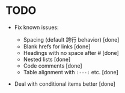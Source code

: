 # TODO

* Fix known issues:
  - Spacing (default 跨行 behavior) [done]
  - Blank hrefs for links [done]
  - Headings with no space after # [done]
  - Nested lists [done]
  - Code comments [done]
  - Table alignment with `:---:` etc. [done]

* Deal with conditional items better [done]
